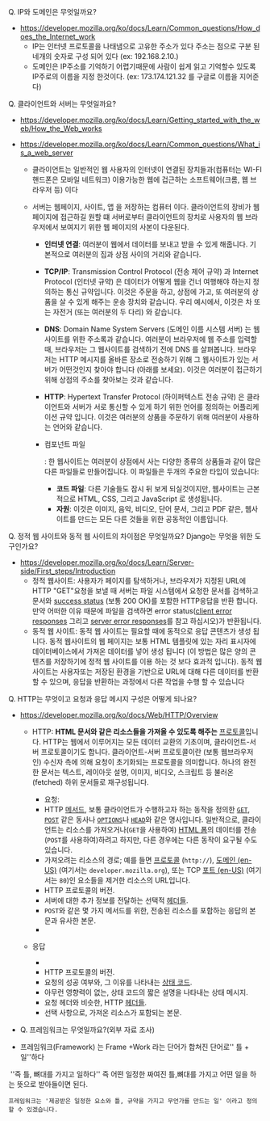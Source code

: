 Q. IP와 도메인은 무엇일까요?

- https://developer.mozilla.org/ko/docs/Learn/Common_questions/How_does_the_Internet_work
  - IP는 인터넷 프로토콜을 나태냄으로 고유한 주소가 있다 주소는 점으로 구분 된 네개의 숫자로 구성 되어 있다 (ex: 192.168.2.10.)
  - 도메인은 IP주소를 기억하기 어렵기때문에 사람이 쉽게 읽고 기억할수 있도록 IP주로의 이름을 지정 한것이다. (ex: 173.174.121.32 를 구글로 이름을 지어준다)

Q. 클라이언트와 서버는 무엇일까요?

- https://developer.mozilla.org/ko/docs/Learn/Getting_started_with_the_web/How_the_Web_works

- https://developer.mozilla.org/ko/docs/Learn/Common_questions/What_is_a_web_server

  - 클라이언트는 일반적인 웹 사용자의 인터넷이 연결된 장치들과(컴퓨터는 WI-FI 핸드폰은 모바일 네트워크) 이용가능한 웹에 겁근하는 소프트웨어(크롬, 웹 브라우저 등) 이다

  - 서버는  웹페이지, 사이트, 앱 을 저장하는 컴퓨터 이다.
    클라이언트의 장비가 웹페이지에 접근하길 원할 떄 서버로부터 클라이언트의 장치로 사용자의 웹 브라우저에서 보여지기 위한 웹 페이지의 사본이 다운된다.  

    - **인터넷 연결**: 여러분이 웹에서 데이터를 보내고 받을 수 있게 해줍니다. 기본적으로 여러분의 집과 상점 사이의 거리와 같습니다.

    - **TCP/IP**: Transmission Control Protocol (전송 제어 규약) 과 Internet Protocol (인터넷 규약) 은 데이터가 어떻게 웹을 건너 여행해야 하는지 정의하는 통신 규약입니다. 이것은 주문을 하고, 상점에 가고, 또 여러분의 상품을 살 수 있게 해주는 운송 장치와 같습니다. 우리 예시에서, 이것은 차 또는 자전거 (또는 여러분의 두 다리) 와 같습니다.

    - **DNS**: Domain Name System Servers (도메인 이름 시스템 서버) 는 웹사이트를 위한 주소록과 같습니다. 여러분이 브라우저에 웹 주소를 입력할 때, 브라우저는 그 웹사이트를 검색하기 전에 DNS 를 살펴봅니다. 브라우저는 HTTP 메시지를 올바른 장소로 전송하기 위해 그 웹사이트가 있는 서버가 어떤것인지 찾아야 합니다 (아래를 보세요). 이것은 여러분이 접근하기 위해 상점의 주소를 찾아보는 것과 같습니다.

    - **HTTP**: Hypertext Transfer Protocol (하이퍼텍스트 전송 규약) 은 클라이언트와 서버가 서로 통신할 수 있게 하기 위한 언어를 정의하는 어플리케이션 규약 입니다. 이것은 여러분의 상품을 주문하기 위해 여러분이 사용하는 언어와 같습니다.

    - 컴포넌트 파일

      : 한 웹사이트는 여러분이 상점에서 사는 다양한 종류의 상품들과 같이 많은 다른 파일들로 만들어집니다. 이 파일들은 두개의 주요한 타입이 있습니다:

      - **코드 파일**: 다른 기술들도 잠시 뒤 보게 되실것이지만, 웹사이트는 근본적으로 HTML, CSS, 그리고 JavaScript 로 생성됩니다.
      - **자원**: 이것은 이미지, 음악, 비디오, 단어 문서, 그리고 PDF 같은, 웹사이트를 만드는 모든 다른 것들을 위한 공동적인 이름입니다.

Q. 정적 웹 사이트와 동적 웹 사이트의 차이점은 무엇일까요? Django는 무엇을 위한 도구인가요?

- https://developer.mozilla.org/ko/docs/Learn/Server-side/First_steps/Introduction
  - 정적 웹사이트: 사용자가 페이지를 탐색하거나, 브라우저가 지정된 URL에 HTTP "GET"요청을 보낼 때 서버는 파일 시스템에서 요청한 문서를 검색하고 문서와 [success status](https://developer.mozilla.org/ko/docs/Web/HTTP/Status#successful_responses) (보통 200 OK)를 포함한 HTTP응답을 반환 합니다. 만약 어떠한 이유 때문에 파일을 검색하면 error status([client error responses](https://developer.mozilla.org/ko/docs/Web/HTTP/Status#client_error_responses) 그리고 [server error responses](https://developer.mozilla.org/ko/docs/Web/HTTP/Status#server_error_responses)를 참고 하십시오)가 반환됩니다.
  - 동적 웹 사이트: 동적 웹 사이트는 필요할 때에 동적으로 응답 콘텐츠가 생성 됩니다. 동적 웹사이트의 웹 페이지는 보통 HTML 템플릿에 있는 자리 표시자에 데이터베이스에서 가져온 데이터를 넣어 생성 됩니다 (이 방법은 많은 양의 콘텐츠를 저장하기에 정적 웹 사이트를 이용 하는 것 보다 효과적 입니다). 동적 웹사이트는 사용자또는 저장된 환경을 기반으로 URL에 대해 다른 데이터를 반환 할 수 있으며, 응답을 반환하는 과정에서 다른 작업을 수행 할 수 있습니다

Q. HTTP는 무엇이고 요청과 응답 메시지 구성은 어떻게 되나요?

- https://developer.mozilla.org/ko/docs/Web/HTTP/Overview
  - HTTP: **HTML 문서와 같은 리소스들을 가져올 수 있도록 해주는** [프로토콜](https://developer.mozilla.org/ko/docs/Glossary/Protocol)입니다. HTTP는 웹에서 이루어지는 모든 데이터 교환의 기초이며, 클라이언트-서버 프로토콜이기도 합니다. 클라이언트-서버 프로토콜이란 (보통 웹브라우저인) 수신자 측에 의해 요청이 초기화되는 프로토콜을 의미합니다. 하나의 완전한 문서는 텍스트, 레이아웃 설명, 이미지, 비디오, 스크립트 등 불러온(fetched) 하위 문서들로 재구성됩니다.
    - 요청: 
    - HTTP [메서드](https://developer.mozilla.org/ko/docs/Web/HTTP/Methods), 보통 클라이언트가 수행하고자 하는 동작을 정의한 [`GET`](https://developer.mozilla.org/ko/docs/Web/HTTP/Methods/GET), [`POST`](https://developer.mozilla.org/ko/docs/Web/HTTP/Methods/POST) 같은 동사나 [`OPTIONS`](https://developer.mozilla.org/ko/docs/Web/HTTP/Methods/OPTIONS)나 [`HEAD`](https://developer.mozilla.org/ko/docs/Web/HTTP/Methods/HEAD)와 같은 명사입니다. 일반적으로, 클라이언트는 리소스를 가져오거나(`GET`을 사용하여) [HTML 폼](https://developer.mozilla.org/en-US/docs/Learn/Forms)의 데이터를 전송(`POST`를 사용하여)하려고 하지만, 다른 경우에는 다른 동작이 요구될 수도 있습니다.
    - 가져오려는 리소스의 경로; 예를 들면 [프로토콜](https://developer.mozilla.org/ko/docs/Glossary/Protocol) (`http://`), [도메인 (en-US)](https://developer.mozilla.org/en-US/docs/Glossary/Domain) (여기서는 `developer.mozilla.org`), 또는 TCP [포트 (en-US)](https://developer.mozilla.org/en-US/docs/Glossary/Port) (여기서는 `80`)인 요소들을 제거한 리소스의 URL입니다.
    - HTTP 프로토콜의 버전.
    - 서버에 대한 추가 정보를 전달하는 선택적 [헤더들](https://developer.mozilla.org/en-US/docs/Web/HTTP/Headers).
    - `POST`와 같은 몇 가지 메서드를 위한, 전송된 리소스를 포함하는 응답의 본문과 유사한 본문.
    - 

   - 응답
     - ​		
     - HTTP 프로토콜의 버전.
     - 요청의 성공 여부와, 그 이유를 나타내는 [상태 코드](https://developer.mozilla.org/en-US/docs/Web/HTTP/Status).
     - 아무런 영향력이 없는, 상태 코드의 짧은 설명을 나타내는 상태 메시지.
     - 요청 헤더와 비슷한, HTTP [헤더들](https://developer.mozilla.org/en-US/docs/Web/HTTP/Headers).
     - 선택 사항으로, 가져온 리소스가 포함되는 본문.

 -	Q. 프레임워크는 무엇일까요?(외부 자료 조사)
   -	프레임워크(Framework) 는 Frame +Work 라는 단어가 합쳐진 단어로'' 틀 + 일''하다

​			''즉 틀, 뼈대를 가지고 일하다'' 즉 어떤 일정한 짜여진 틀,뼈대를 가지고 어떤  일을 하는 뜻으로 받아들이면 된다.

```
프레임워크는 '제공받은 일정한 요소와 틀, 규약을 가지고 무언가를 만드는 일' 이라고 정의할 수 있겠습니다.
```

